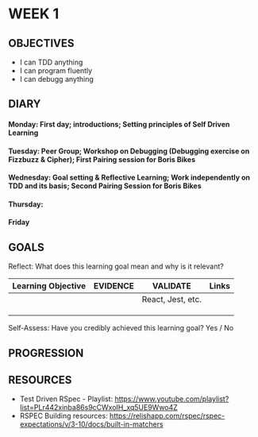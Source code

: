 # WEEK 1

## OBJECTIVES
 - I can TDD anything
 - I can program fluently
 - I can debugg anything

## DIARY

#### Monday: First day; introductions; Setting principles of Self Driven Learning
#### Tuesday: Peer Group; Workshop on Debugging (Debugging exercise on Fizzbuzz & Cipher); First Pairing session for Boris Bikes
#### Wednesday: Goal setting & Reflective Learning; Work independently on TDD and its basis; Second Pairing Session for Boris Bikes
#### Thursday: 
#### Friday

## GOALS

Reflect: What does this learning goal mean and why is it relevant?

| Learning Objective           | EVIDENCE                           | VALIDATE                            | Links        |
| -----------------------------| -----------------------------------|-------------------------------------|--------------|
|                              |                                    | React, Jest, etc.                   |              |
|                              |                                    |                                     |              |
|                              |                                    |                                     |              |
|                              |                                    |                                     |              |

Self-Assess: Have you credibly achieved this learning goal? 
Yes / No

## PROGRESSION

## RESOURCES
  * Test Driven RSpec - Playlist: https://www.youtube.com/playlist?list=PLr442xinba86s9cCWxoIH_xq5UE9Wwo4Z
  * RSPEC Building resources: https://relishapp.com/rspec/rspec-expectations/v/3-10/docs/built-in-matchers
  